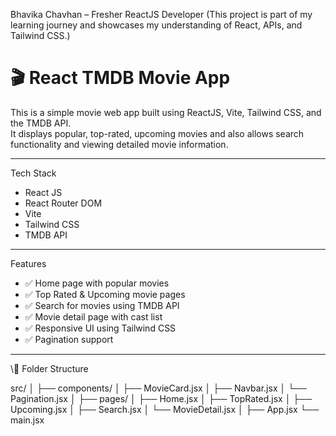 Bhavika Chavhan – Fresher ReactJS Developer
(This project is part of my learning journey and showcases my understanding of React, APIs, and Tailwind CSS.)

# 🎬 React TMDB Movie App

This is a simple movie web app built using ReactJS, Vite, Tailwind CSS, and the TMDB API.  
It displays popular, top-rated, upcoming movies and also allows search functionality and viewing detailed movie information.

---

Tech Stack

- React JS
- React Router DOM
- Vite
- Tailwind CSS
- TMDB API

---

Features

- ✅ Home page with popular movies
- ✅ Top Rated & Upcoming movie pages
- ✅ Search for movies using TMDB API
- ✅ Movie detail page with cast list
- ✅ Responsive UI using Tailwind CSS
- ✅ Pagination support

---

\📁 Folder Structure

src/
│
├── components/
│ ├── MovieCard.jsx
│ ├── Navbar.jsx
│ └── Pagination.jsx
│
├── pages/
│ ├── Home.jsx
│ ├── TopRated.jsx
│ ├── Upcoming.jsx
│ ├── Search.jsx
│ └── MovieDetail.jsx
│
├── App.jsx
└── main.jsx
